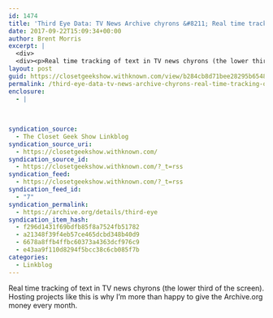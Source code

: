 ```yaml
---
id: 1474
title: 'Third Eye Data: TV News Archive chyrons &#8211; Real time tracking of the lower third text in TV news'
date: 2017-09-22T15:09:34+00:00
author: Brent Morris
excerpt: |
  <div>
  <div><p>Real time tracking of text in TV news chyrons (the lower third of the screen). Hosting projects like this is why I'm more than happy to give the Archive.org money every month.&nbsp;</p></div></div>
layout: post
guid: https://closetgeekshow.withknown.com/view/b284cb8d71bee28295b65488ca0c1a0b
permalink: /third-eye-data-tv-news-archive-chyrons-real-time-tracking-of-the-lower-third-text-in-tv-news/
enclosure:
  - |
    
    
    
syndication_source:
  - The Closet Geek Show Linkblog
syndication_source_uri:
  - https://closetgeekshow.withknown.com/
syndication_source_id:
  - https://closetgeekshow.withknown.com/?_t=rss
syndication_feed:
  - https://closetgeekshow.withknown.com/?_t=rss
syndication_feed_id:
  - "7"
syndication_permalink:
  - https://archive.org/details/third-eye
syndication_item_hash:
  - f296d1431f69bdfb85f8a7524fb51782
  - a21348f39f4eb57ce465dcbd348b40d9
  - 6678a8ffb4ffbc60373a4363dcf976c9
  - e43aa9f110d8294f5bcc38c6cb085f7b
categories:
  - Linkblog
---
```

<div class="known-bookmark">
  <div class="e-content">
    <p>
      Real time tracking of text in TV news chyrons (the lower third of the screen). Hosting projects like this is why I&#8217;m more than happy to give the Archive.org money every month. 
    </p>
  </div>
</div>